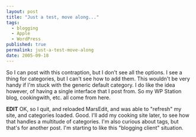 ```yaml
---
layout: post
title: "Just a test, move along..."
tags:
  - blogging
  - Apple
  - WordPress
published: true
permalink: just-a-test-move-along
date: 2005-09-18
---
```


So I can post with this contraption, but I don't see all the options.  I see a thing for categories, but I can't see how to add them.  This wouldn't be very handy if I'm stuck with the generic default category.    I do like the idea however, of having a single interface that I post from.  So my WP Station blog, cookingwith, etc. all come from here.

<strong>EDIT</strong> OK, so I quit, and reloaded MarsEdit, and was able to "refresh" my site, and categories loaded.  Good.  I'll add my cooking site later, to see how that handles a multitude of categories.  I'm also curious about tags, but that's for another post.  I'm starting to like this "blogging client" situation.
